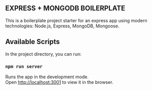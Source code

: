 ## EXPRESS + MONGODB BOILERPLATE

This is a boilerplate project starter for an express app using modern technologies: Node.js, Express, MongoDB, Mongoose.

## Available Scripts

In the project directory, you can run:

### `npm run server`

Runs the app in the development mode.<br />
Open [http://localhost:3001](http://localhost:3001) to view it in the browser.
